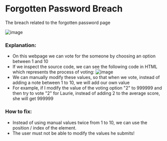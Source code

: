 # Forgotten Password Breach
The breach related to the forgotten password page

![image](https://user-images.githubusercontent.com/36443074/145009041-8f77382d-baf0-425d-ba59-621f9d5cc48f.png)

### Explanation:
- On this webpage we can vote for the someone by choosing an option between 1 and 10
- If we inspect the source code, we can see the following code in HTML which represents the process of voting:
    ![image](https://user-images.githubusercontent.com/36443074/145009298-3733b978-5a20-4204-9676-e75b4edf851b.png)
- We can manually modify these values, so that when we vote, instead of adding a note between 1 to 10, we will add our own value
- For example, if I modify the value of the voting option "2" to 999999 and then try to vote "2" for Laurie, instead of adding 2 to the average score, she will get 999999

### How to fix:
- Instead of using manual values twice from 1 to 10, we can use the position / index of the element.
- The user must not be able to modify the values he submits!
